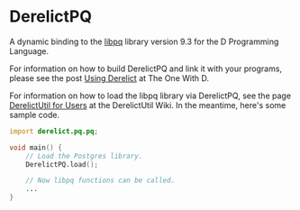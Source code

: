 DerelictPQ
==========

A dynamic binding to the [libpq][1] library version 9.3 for the D Programming Language.

For information on how to build DerelictPQ and link it with your programs, please see the post [Using Derelict][2] at The One With D.

For information on how to load the libpq library via DerelictPQ, see the page [DerelictUtil for Users][3] at the DerelictUtil Wiki. In the meantime, here's some sample code.

```D
import derelict.pq.pq;

void main() {
    // Load the Postgres library.
    DerelictPQ.load();

    // Now libpq functions can be called.
    ...
}
```

[1]: http://www.postgresql.org/docs/current/static/libpq.html
[2]: http://dblog.aldacron.net/derelict-help/using-derelict/
[3]: https://github.com/DerelictOrg/DerelictUtil/wiki/DerelictUtil-for-Users

